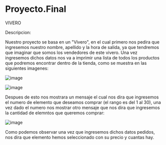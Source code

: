 # Proyecto.Final

VIVERO

Descripcion:

Nuestro proyecto se basa en un "Vivero", en el cual primero nos pedira que ingresemos nuestro nombre, apellido y la hora de salida, ya que tendremos que imaginar que somos los vendedores de este vivero.
Una vez ingresemos dichos datos nos va a imprimir una lista de todos los productos que podremos encontrar dentro de la tienda, como se muestra en las siguientes imagenes:


![image](https://github.com/renatoqc/Proyecto.Final/assets/101827901/442f466b-a66a-4699-80e9-b28faced759d)

![image](https://github.com/renatoqc/Proyecto.Final/assets/101827901/aa60d24a-57e2-43ae-ac09-139208c29a98)


Despues de esto nos mostrara un mensaje el cual nos dira que ingresemos el numero de elemento que deseamos comprar (el rango es del 1 al 30), una vez dado el numero nos mostrar otro mensaje que nos dira
que ingresemos la cantidad de elemntos que queremos comprar:

![image](https://github.com/renatoqc/Proyecto.Final/assets/101827901/e8963a5b-e616-40e5-9839-c7d1b1e91807)

Como podemos observar una vez que ingresemos dichos datos pedidos, nos dira que elemento hemos seleccionado con su precio y cuantas hay.




